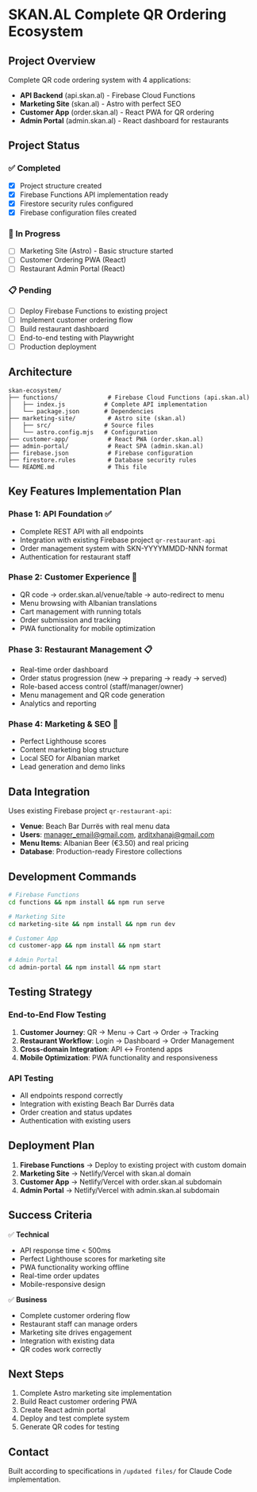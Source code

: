 # SKAN.AL Complete QR Ordering Ecosystem

## Project Overview
Complete QR code ordering system with 4 applications:
- **API Backend** (api.skan.al) - Firebase Cloud Functions
- **Marketing Site** (skan.al) - Astro with perfect SEO
- **Customer App** (order.skan.al) - React PWA for QR ordering
- **Admin Portal** (admin.skan.al) - React dashboard for restaurants

## Project Status

### ✅ Completed
- [x] Project structure created
- [x] Firebase Functions API implementation ready
- [x] Firestore security rules configured
- [x] Firebase configuration files created

### 🚧 In Progress
- [ ] Marketing Site (Astro) - Basic structure started
- [ ] Customer Ordering PWA (React)
- [ ] Restaurant Admin Portal (React)

### 📋 Pending
- [ ] Deploy Firebase Functions to existing project
- [ ] Implement customer ordering flow
- [ ] Build restaurant dashboard
- [ ] End-to-end testing with Playwright
- [ ] Production deployment

## Architecture

```
skan-ecosystem/
├── functions/              # Firebase Cloud Functions (api.skan.al)
│   ├── index.js           # Complete API implementation
│   └── package.json       # Dependencies
├── marketing-site/         # Astro site (skan.al)
│   ├── src/               # Source files
│   └── astro.config.mjs   # Configuration
├── customer-app/           # React PWA (order.skan.al)
├── admin-portal/           # React SPA (admin.skan.al)
├── firebase.json           # Firebase configuration
├── firestore.rules         # Database security rules
└── README.md               # This file
```

## Key Features Implementation Plan

### Phase 1: API Foundation ✅
- Complete REST API with all endpoints
- Integration with existing Firebase project `qr-restaurant-api`
- Order management system with SKN-YYYYMMDD-NNN format
- Authentication for restaurant staff

### Phase 2: Customer Experience 🚧
- QR code → order.skan.al/venue/table → auto-redirect to menu
- Menu browsing with Albanian translations
- Cart management with running totals
- Order submission and tracking
- PWA functionality for mobile optimization

### Phase 3: Restaurant Management 📋
- Real-time order dashboard
- Order status progression (new → preparing → ready → served)
- Role-based access control (staff/manager/owner)
- Menu management and QR code generation
- Analytics and reporting

### Phase 4: Marketing & SEO 🚧
- Perfect Lighthouse scores
- Content marketing blog structure
- Local SEO for Albanian market
- Lead generation and demo links

## Data Integration

Uses existing Firebase project `qr-restaurant-api`:
- **Venue**: Beach Bar Durrës with real menu data
- **Users**: manager_email@gmail.com, arditxhanaj@gmail.com
- **Menu Items**: Albanian Beer (€3.50) and real pricing
- **Database**: Production-ready Firestore collections

## Development Commands

```bash
# Firebase Functions
cd functions && npm install && npm run serve

# Marketing Site
cd marketing-site && npm install && npm run dev

# Customer App
cd customer-app && npm install && npm start

# Admin Portal
cd admin-portal && npm install && npm start
```

## Testing Strategy

### End-to-End Flow Testing
1. **Customer Journey**: QR → Menu → Cart → Order → Tracking
2. **Restaurant Workflow**: Login → Dashboard → Order Management
3. **Cross-domain Integration**: API ↔ Frontend apps
4. **Mobile Optimization**: PWA functionality and responsiveness

### API Testing
- All endpoints respond correctly
- Integration with existing Beach Bar Durrës data
- Order creation and status updates
- Authentication with existing users

## Deployment Plan

1. **Firebase Functions** → Deploy to existing project with custom domain
2. **Marketing Site** → Netlify/Vercel with skan.al domain
3. **Customer App** → Netlify/Vercel with order.skan.al subdomain  
4. **Admin Portal** → Netlify/Vercel with admin.skan.al subdomain

## Success Criteria

✅ **Technical**
- API response time < 500ms
- Perfect Lighthouse scores for marketing site
- PWA functionality working offline
- Real-time order updates
- Mobile-responsive design

✅ **Business**
- Complete customer ordering flow
- Restaurant staff can manage orders
- Marketing site drives engagement
- Integration with existing data
- QR codes work correctly

## Next Steps

1. Complete Astro marketing site implementation
2. Build React customer ordering PWA
3. Create React admin portal
4. Deploy and test complete system
5. Generate QR codes for testing

## Contact
Built according to specifications in `/updated files/` for Claude Code implementation.